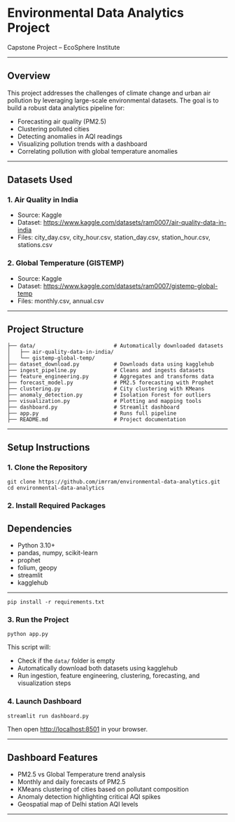 # Environmental Data Analytics Project

Capstone Project – EcoSphere Institute  

---

## Overview

This project addresses the challenges of climate change and urban air pollution by leveraging large-scale environmental datasets. The goal is to build a robust data analytics pipeline for:

- Forecasting air quality (PM2.5)
- Clustering polluted cities
- Detecting anomalies in AQI readings
- Visualizing pollution trends with a dashboard
- Correlating pollution with global temperature anomalies

---

## Datasets Used

### 1. Air Quality in India
- Source: Kaggle
- Dataset: https://www.kaggle.com/datasets/ram0007/air-quality-data-in-india
- Files: city_day.csv, city_hour.csv, station_day.csv, station_hour.csv, stations.csv

### 2. Global Temperature (GISTEMP)
- Source: Kaggle
- Dataset: https://www.kaggle.com/datasets/ram0007/gistemp-global-temp
- Files: monthly.csv, annual.csv

---

## Project Structure

```
├── data/                         # Automatically downloaded datasets
│   ├── air-quality-data-in-india/
│   └── gistemp-global-temp/
├── dataset_download.py           # Downloads data using kagglehub
├── ingest_pipeline.py            # Cleans and ingests datasets
├── feature_engineering.py        # Aggregates and transforms data
├── forecast_model.py             # PM2.5 forecasting with Prophet
├── clustering.py                 # City clustering with KMeans
├── anomaly_detection.py          # Isolation Forest for outliers
├── visualization.py              # Plotting and mapping tools
├── dashboard.py                  # Streamlit dashboard
├── app.py                        # Runs full pipeline
├── README.md                     # Project documentation
```

---

## Setup Instructions

### 1. Clone the Repository
```
git clone https://github.com/imrram/environmental-data-analytics.git
cd environmental-data-analytics
```

### 2. Install Required Packages
## Dependencies

- Python 3.10+
- pandas, numpy, scikit-learn
- prophet
- folium, geopy
- streamlit
- kagglehub

---
```
pip install -r requirements.txt
```

### 3. Run the Project
```
python app.py
```

This script will:
- Check if the `data/` folder is empty
- Automatically download both datasets using kagglehub
- Run ingestion, feature engineering, clustering, forecasting, and visualization steps

### 4. Launch Dashboard
```
streamlit run dashboard.py
```
Then open [http://localhost:8501](http://localhost:8501) in your browser.

---

## Dashboard Features

- PM2.5 vs Global Temperature trend analysis
- Monthly and daily forecasts of PM2.5
- KMeans clustering of cities based on pollutant composition
- Anomaly detection highlighting critical AQI spikes
- Geospatial map of Delhi station AQI levels

---


